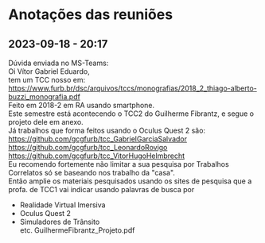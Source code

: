 # Anotações das reuniões  

## 2023-09-18 - 20:17

Dúvida enviada no MS-Teams:  
Oi Vítor Gabriel Eduardo,  
tem um TCC nosso em: https://www.furb.br/dsc/arquivos/tccs/monografias/2018_2_thiago-alberto-buzzi_monografia.pdf  
Feito em 2018-2 em RA usando smartphone.  
Este semestre está acontecendo o TCC2 do Guilherme Fibrantz, e segue o projeto dele em anexo.  
Já trabalhos que forma feitos usando o Oculus Quest 2 são:  
https://github.com/gcgfurb/tcc_GabrielGarciaSalvador  
https://github.com/gcgfurb/tcc_LeonardoRovigo  
https://github.com/gcgfurb/tcc_VitorHugoHelmbrecht  
Eu recomendo fortemente não limitar a sua pesquisa por Trabalhos Correlatos só se baseando nos trabalho da "casa".  
Então amplie os materiais pesquisados usando os sites de pesquisa que a profa. de TCC1 vai indicar usando palavras de busca por  
 - Realidade Virtual Imersiva  
 - Oculus Quest 2  
 - Simuladores de Trânsito  
   etc.
GuilhermeFibrantz_Projeto.pdf

